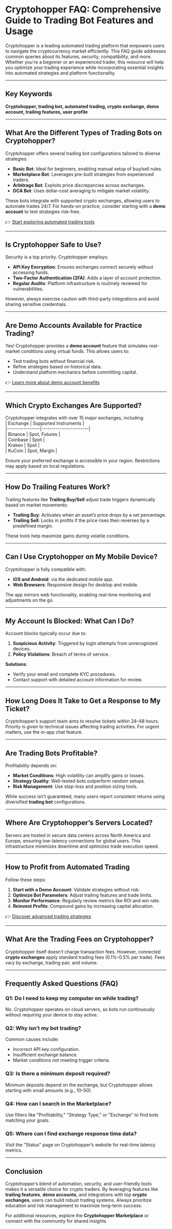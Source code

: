 # Cryptohopper FAQ: Comprehensive Guide to Trading Bot Features and Usage  

Cryptohopper is a leading automated trading platform that empowers users to navigate the cryptocurrency market efficiently. This FAQ guide addresses common queries about its features, security, compatibility, and more. Whether you're a beginner or an experienced trader, this resource will help you optimize your trading experience while incorporating essential insights into automated strategies and platform functionality.  

---

## Key Keywords  
**Cryptohopper, trading bot, automated trading, crypto exchange, demo account, trailing features, user profile**  

---

## What Are the Different Types of Trading Bots on Cryptohopper?  

Cryptohopper offers several trading bot configurations tailored to diverse strategies:  

- **Basic Bot**: Ideal for beginners, enabling manual setup of buy/sell rules.  
- **Marketplace Bot**: Leverages pre-built strategies from experienced traders.  
- **Arbitrage Bot**: Exploits price discrepancies across exchanges.  
- **DCA Bot**: Uses dollar-cost averaging to mitigate market volatility.  

These bots integrate with supported crypto exchanges, allowing users to automate trades 24/7. For hands-on practice, consider starting with a **demo account** to test strategies risk-free.  

👉 [Start exploring automated trading tools](https://bit.ly/okx-bonus)  

---

## Is Cryptohopper Safe to Use?  

Security is a top priority. Cryptohopper employs:  
- **API Key Encryption**: Ensures exchanges connect securely without accessing funds.  
- **Two-Factor Authentication (2FA)**: Adds a layer of account protection.  
- **Regular Audits**: Platform infrastructure is routinely reviewed for vulnerabilities.  

However, always exercise caution with third-party integrations and avoid sharing sensitive credentials.  

---

## Are Demo Accounts Available for Practice Trading?  

Yes! Cryptohopper provides a **demo account** feature that simulates real-market conditions using virtual funds. This allows users to:  
- Test trading bots without financial risk.  
- Refine strategies based on historical data.  
- Understand platform mechanics before committing capital.  

👉 [Learn more about demo account benefits](https://bit.ly/okx-bonus)  

---

## Which Crypto Exchanges Are Supported?  

Cryptohopper integrates with over 15 major exchanges, including:  
| Exchange       | Supported Instruments |  
|----------------|-----------------------|  
| Binance        | Spot, Futures         |  
| Coinbase       | Spot                  |  
| Kraken         | Spot                  |  
| KuCoin         | Spot, Margin          |  

Ensure your preferred exchange is accessible in your region. Restrictions may apply based on local regulations.  

---

## How Do Trailing Features Work?  

Trailing features like **Trailing Buy/Sell** adjust trade triggers dynamically based on market movements:  
- **Trailing Buy**: Activates when an asset’s price drops by a set percentage.  
- **Trailing Sell**: Locks in profits if the price rises then reverses by a predefined margin.  

These tools help maximize gains during volatile conditions.  

---

## Can I Use Cryptohopper on My Mobile Device?  

Cryptohopper is fully compatible with:  
- **iOS and Android**: via the dedicated mobile app.  
- **Web Browsers**: Responsive design for desktop and mobile.  

The app mirrors web functionality, enabling real-time monitoring and adjustments on the go.  

---

## My Account Is Blocked: What Can I Do?  

Account blocks typically occur due to:  
1. **Suspicious Activity**: Triggered by login attempts from unrecognized devices.  
2. **Policy Violations**: Breach of terms of service.  

**Solutions**:  
- Verify your email and complete KYC procedures.  
- Contact support with detailed account information for review.  

---

## How Long Does It Take to Get a Response to My Ticket?  

Cryptohopper’s support team aims to resolve tickets within 24–48 hours. Priority is given to technical issues affecting trading activities. For urgent matters, use the in-app chat feature.  

---

## Are Trading Bots Profitable?  

Profitability depends on:  
- **Market Conditions**: High volatility can amplify gains or losses.  
- **Strategy Quality**: Well-tested bots outperform random setups.  
- **Risk Management**: Use stop-loss and position sizing tools.  

While success isn’t guaranteed, many users report consistent returns using diversified **trading bot** configurations.  

---

## Where Are Cryptohopper’s Servers Located?  

Servers are hosted in secure data centers across North America and Europe, ensuring low-latency connections for global users. This infrastructure minimizes downtime and optimizes trade execution speed.  

---

## How to Profit from Automated Trading  

Follow these steps:  
1. **Start with a Demo Account**: Validate strategies without risk.  
2. **Optimize Bot Parameters**: Adjust trailing features and trade limits.  
3. **Monitor Performance**: Regularly review metrics like ROI and win rate.  
4. **Reinvest Profits**: Compound gains by increasing capital allocation.  

👉 [Discover advanced trading strategies](https://bit.ly/okx-bonus)  

---

## What Are the Trading Fees on Cryptohopper?  

Cryptohopper itself doesn’t charge transaction fees. However, connected **crypto exchanges** apply standard trading fees (0.1%–0.5% per trade). Fees vary by exchange, trading pair, and volume.  

---

## Frequently Asked Questions (FAQ)  

### **Q1: Do I need to keep my computer on while trading?**  
No. Cryptohopper operates on cloud servers, so bots run continuously without requiring your device to stay active.  

### **Q2: Why isn’t my bot trading?**  
Common causes include:  
- Incorrect API key configuration.  
- Insufficient exchange balance.  
- Market conditions not meeting trigger criteria.  

### **Q3: Is there a minimum deposit required?**  
Minimum deposits depend on the exchange, but Cryptohopper allows starting with small amounts (e.g., $10–$50).  

### **Q4: How can I search in the Marketplace?**  
Use filters like "Profitability," "Strategy Type," or "Exchange" to find bots matching your goals.  

### **Q5: Where can I find exchange response time data?**  
Visit the "Status" page on Cryptohopper’s website for real-time latency metrics.  

---

## Conclusion  

Cryptohopper’s blend of automation, security, and user-friendly tools makes it a versatile choice for crypto traders. By leveraging features like **trailing features**, **demo accounts**, and integrations with top **crypto exchanges**, users can build robust trading systems. Always prioritize education and risk management to maximize long-term success.  

For additional resources, explore the **Cryptohopper Marketplace** or connect with the community for shared insights.